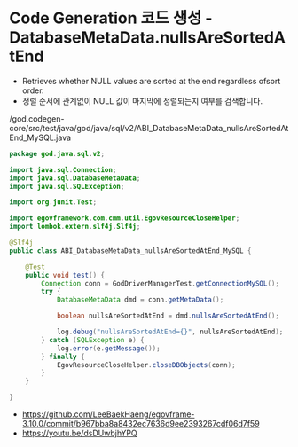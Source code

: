 # Code Generation 코드 생성 - DatabaseMetaData.nullsAreSortedAtEnd

- Retrieves whether NULL values are sorted at the end regardless ofsort order.
- 정렬 순서에 관계없이 NULL 값이 마지막에 정렬되는지 여부를 검색합니다.

/god.codegen-core/src/test/java/god/java/sql/v2/ABI_DatabaseMetaData_nullsAreSortedAtEnd_MySQL.java

```java
package god.java.sql.v2;

import java.sql.Connection;
import java.sql.DatabaseMetaData;
import java.sql.SQLException;

import org.junit.Test;

import egovframework.com.cmm.util.EgovResourceCloseHelper;
import lombok.extern.slf4j.Slf4j;

@Slf4j
public class ABI_DatabaseMetaData_nullsAreSortedAtEnd_MySQL {

	@Test
	public void test() {
		Connection conn = GodDriverManagerTest.getConnectionMySQL();
		try {
			DatabaseMetaData dmd = conn.getMetaData();

			boolean nullsAreSortedAtEnd = dmd.nullsAreSortedAtEnd();

			log.debug("nullsAreSortedAtEnd={}", nullsAreSortedAtEnd);
		} catch (SQLException e) {
			log.error(e.getMessage());
		} finally {
			EgovResourceCloseHelper.closeDBObjects(conn);
		}
	}

}
```

- https://github.com/LeeBaekHaeng/egovframe-3.10.0/commit/b967bba8a8432ec7636d9ee2393267cdf06d7f59
- https://youtu.be/dsDUwbjhYPQ
